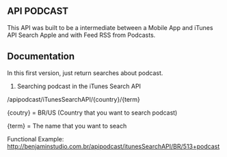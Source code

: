## API PODCAST

This API was built to be a intermediate between a Mobile App and iTunes API Search Apple and with Feed RSS from Podcasts.

## Documentation

In this first version, just return searches about podcast.

1. Searching podcast in the iTunes Search API

/apipodcast/iTunesSearchAPI/{country}/{term}

{coutry} = BR/US (Country that you want to search podcast)

{term} = The name that you want to seach

Functional Example: http://benjaminstudio.com.br/apipodcast/itunesSearchAPI/BR/513+podcast

